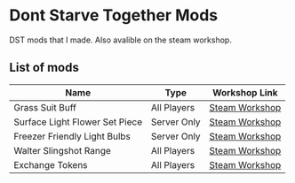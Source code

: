 # Dont Starve Together Mods
DST mods that I made. Also avalible on the steam workshop.

## List of mods

Name | Type | Workshop Link
--- | --- | ---
Grass Suit Buff | All Players | [Steam Workshop](https://steamcommunity.com/sharedfiles/filedetails/?id=1984217243)
Surface Light Flower Set Piece | Server Only | [Steam Workshop](https://steamcommunity.com/sharedfiles/filedetails/?id=2186868392)
Freezer Friendly Light Bulbs | Server Only | [Steam Workshop](https://steamcommunity.com/sharedfiles/filedetails/?id=2008871687)
Walter Slingshot Range | All Players | [Steam Workshop](https://steamcommunity.com/sharedfiles/filedetails/?id=2138005326)
Exchange Tokens | All Players | [Steam Workshop](https://steamcommunity.com/sharedfiles/filedetails/?id=2402708238)

